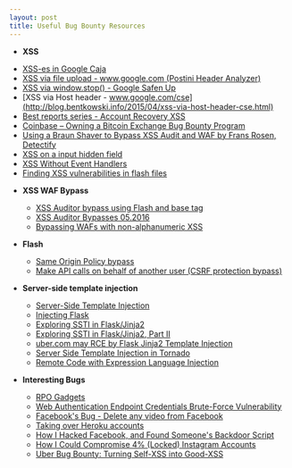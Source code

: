 ```yaml
---
layout: post
title: Useful Bug Bounty Resources
---
```


+ **XSS**
 - [XSS-es in Google Caja](http://blog.bentkowski.info/2016/07/xss-es-in-google-caja.html)
 - [XSS via file upload - www.google.com (Postini Header Analyzer)](http://blog.bentkowski.info/2015/05/xss-via-file-upload-wwwgooglecom.html)
 - [XSS via window.stop() - Google Safen Up](http://blog.bentkowski.info/2015/05/xss-via-windowstop-google-safen-up.html)
 - [XSS via Host header - www.google.com/cse](http://blog.bentkowski.info/2015/04/xss-via-host-header-cse.html)
 - [Best reports series - Account Recovery XSS](https://sites.google.com/site/bughunteruniversity/best-reports/account-recovery-xss)
 - [Coinbase – Owning a Bitcoin Exchange Bug Bounty Program](http://donncha.is/2013/06/coinbase-owning-a-bitcoin-exchange-bug-bounty-program/)
 - [Using a Braun Shaver to Bypass XSS Audit and WAF by Frans Rosen, Detectify](https://blog.bugcrowd.com/guest-blog-using-a-braun-shaver-to-bypass-xss-audit-and-waf-by-frans-rosen-detectify)
 - [XSS on a input hidden field](http://blog.portswigger.net/2015/11/xss-in-hidden-input-fields.html)
 - [XSS Without Event Handlers](http://brutelogic.com.br/blog/xss-without-event-handlers/)
 - [Finding XSS vulnerabilities in flash files](https://olivierbeg.com/finding-xss-vulnerabilities-in-flash-files/)

+ **XSS WAF Bypass** 
  - [XSS Auditor bypass using Flash and base tag](http://mksben.l0.cm/2016/05/xssauditor-bypass-flash-basetag.html)
  - [XSS Auditor Bypasses 05.2016](https://html5sec.org/xssauditor/bypasses-052016)
  - [Bypassing WAFs with non-alphanumeric XSS](http://blog.infobytesec.com/2012/09/bypassing-wafs-with-non-alphanumeric-xss.html)

+ **Flash**
  - [Same Origin Policy bypass](https://hackerone.com/reports/47495)
  - [Make API calls on behalf of another user (CSRF protection bypass)](https://hackerone.com/reports/44146)

+ **Server-side template injection**
  - [Server-Side Template Injection](http://blog.portswigger.net/2015/08/server-side-template-injection.html)
  - [Injecting Flask](https://nvisium.com/blog/2015/12/07/injecting-flask/)
  - [Exploring SSTI in Flask/Jinja2](https://nvisium.com/blog/2016/03/09/exploring-ssti-in-flask-jinja2/)
  - [Exploring SSTI in Flask/Jinja2, Part II](https://nvisium.com/blog/2016/03/11/exploring-ssti-in-flask-jinja2-part-ii/)
  - [uber.com may RCE by Flask Jinja2 Template Injection](https://hackerone.com/reports/125980)
  - [Server Side Template Injection in Tornado](https://opsecx.com/index.php/2016/07/03/server-side-template-injection-in-tornado/)
  - [Remote Code with Expression Language Injection](http://danamodio.com/appsec/research/spring-remote-code-with-expression-language-injection/)

+ **Interesting Bugs**
  - [RPO Gadgets](http://blog.innerht.ml/rpo-gadgets/)
  - [Web Authentication Endpoint Credentials Brute-Force Vulnerability](https://hackerone.com/reports/127844)
  - [Facebook's Bug - Delete any video from Facebook](https://pranavhivarekar.in/2016/06/23/facebooks-bug-delete-any-video-from-facebook/)
  - [Taking over Heroku accounts](https://esevece.github.io/2016/06/01/taking-over-heroku-accounts.html?)
  - [How I Hacked Facebook, and Found Someone's Backdoor Script](http://devco.re/blog/2016/04/21/how-I-hacked-facebook-and-found-someones-backdoor-script-eng-ver/)
  - [How I Could Compromise 4% (Locked) Instagram Accounts](https://www.arneswinnen.net/2016/03/how-i-could-compromise-4-locked-instagram-accounts/)
  - [Uber Bug Bounty: Turning Self-XSS into Good-XSS](https://whitton.io/articles/uber-turning-self-xss-into-good-xss/)

